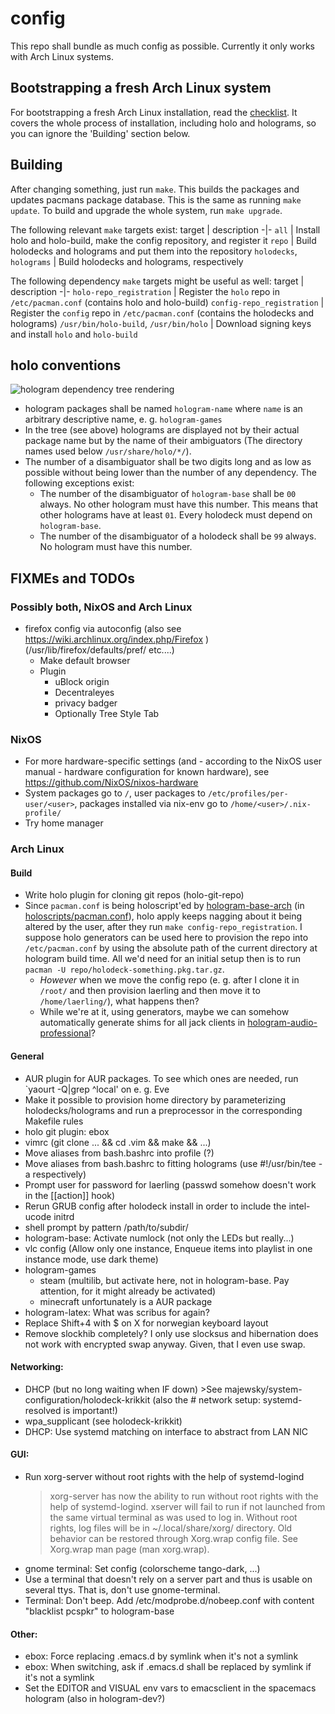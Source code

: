 # config

This repo shall bundle as much config as possible.
Currently it only works with Arch Linux systems.


## Bootstrapping a fresh Arch Linux system

For bootstrapping a fresh Arch Linux installation, read the [checklist](./checklist.md).
It covers the whole process of installation, including holo and holograms, so you can ignore the 'Building' section below.


## Building

After changing something, just run `make`. This builds the packages and updates pacmans package database.
This is the same as running `make update`. To build and upgrade the whole system, run `make upgrade`.

The following relevant `make` targets exist:
target | description
-|-
`all` | Install holo and holo-build, make the config repository, and register it
`repo` | Build holodecks and holograms and put them into the repository
`holodecks`, `holograms` | Build holodecks and holograms, respectively

The following dependency `make` targets might be useful as well:
target | description
-|-
`holo-repo_registration` | Register the `holo` repo in `/etc/pacman.conf` (contains holo and holo-build)
`config-repo_registration` | Register the `config` repo in `/etc/pacman.conf` (contains the holodecks and holograms)
`/usr/bin/holo-build`, `/usr/bin/holo` | Download signing keys and install `holo` and `holo-build`


## holo conventions

![hologram dependency tree rendering](./tree.png)

- hologram packages shall be named `hologram-name` where `name` is an arbitrary descriptive name, e.&nbsp;g. `hologram-games`
- In the tree (see above) holograms are displayed not by their actual package name but by the name of their ambiguators (The directory names used below `/usr/share/holo/*/`).
- The number of a disambiguator shall be two digits long and as low as possible without being lower than the number of any dependency. The following exceptions exist:
  - The number of the disambiguator of `hologram-base` shall be `00` always. No other hologram must have this number. This means that other holograms have at least `01`. Every holodeck must depend on `hologram-base`.
  - The number of the disambiguator of a holodeck shall be `99` always. No hologram must have this number.


## FIXMEs and TODOs

### Possibly both, NixOS and Arch Linux
- firefox config via autoconfig (also see https://wiki.archlinux.org/index.php/Firefox ) (/usr/lib/firefox/defaults/pref/ etc....)
  - Make default browser
  - Plugin
    - uBlock origin
    - Decentraleyes
    - privacy badger
    - Optionally Tree Style Tab

### NixOS
- For more hardware-specific settings (and - according to the NixOS user manual - hardware configuration for known hardware), see https://github.com/NixOS/nixos-hardware
- System packages go to `/`, user packages to `/etc/profiles/per-user/<user>`, packages installed via nix-env go to `/home/<user>/.nix-profile/`
- Try home manager

### Arch Linux

#### Build
- Write holo plugin for cloning git repos (holo-git-repo)
- Since `pacman.conf` is being holoscript'ed by [hologram-base-arch](./hologram-base-arch) (in [holoscripts/pacman.conf](./holoscripts/pacman.conf)), holo apply keeps nagging about it being altered by the user, after they run `make config-repo_registration`. I suppose holo generators can be used here to provision the repo into `/etc/pacman.conf` by using the absolute path of the current directory at hologram build time. All we'd need for an initial setup then is to run `pacman -U repo/holodeck-something.pkg.tar.gz`.
  - *However* when we move the config repo (e.&nbsp;g. after I clone it in `/root/` and then provision laerling and then move it to `/home/laerling/`), what happens then?
  - While we're at it, using generators, maybe we can somehow automatically generate shims for all jack clients in [hologram-audio-professional](./hologram-audio-professional)?

#### General
- AUR plugin for AUR packages. To see which ones are needed, run `yaourt -Q|grep ^local' on e.&nbsp;g. Eve
- Make it possible to provision home directory by parameterizing holodecks/holograms and run a preprocessor in the corresponding Makefile rules
- holo git plugin: ebox
- vimrc (git clone ... && cd .vim && make && ...)
- Move aliases from bash.bashrc into profile (?)
- Move aliases from bash.bashrc to fitting holograms (use #!/usr/bin/tee -a respectively)
- Prompt user for password for laerling (passwd somehow doesn't work in the [[action]] hook)
- Rerun GRUB config after holodeck install in order to include the intel-ucode initrd
- shell prompt by pattern <git-repo-name>/path/to/subdir/
- hologram-base: Activate numlock (not only the LEDs but really...)
- vlc config (Allow only one instance, Enqueue items into playlist in one instance mode, use dark theme)
- hologram-games
  - steam (multilib, but activate here, not in hologram-base. Pay attention, for it might already be activated)
  - minecraft unfortunately is a AUR package
- hologram-latex: What was scribus for again?
- Replace Shift+4 with $ on X for norwegian keyboard layout
- Remove slockhib completely? I only use slocksus and hibernation does not work with encrypted swap anyway. Given, that I even use swap.

#### Networking:
- DHCP (but no long waiting when IF down) >See majewsky/system-configuration/holodeck-krikkit (also the # network setup: systemd-resolved is important!)
- wpa_supplicant (see holodeck-krikkit)
- DHCP: Use systemd matching on interface to abstract from LAN NIC

#### GUI:
- Run xorg-server without root rights with the help of systemd-logind
  > xorg-server has now the ability to run without root rights with
  > the help of systemd-logind. xserver will fail to run if not launched
  > from the same virtual terminal as was used to log in.
  > Without root rights, log files will be in ~/.local/share/xorg/ directory.
  > Old behavior can be restored through Xorg.wrap config file.
  > See Xorg.wrap man page (man xorg.wrap).
- gnome terminal: Set config (colorscheme tango-dark, ...)
- Use a terminal that doesn't rely on a server part and thus is usable on several ttys. That is, don't use gnome-terminal.
- Terminal: Don't beep. Add /etc/modprobe.d/nobeep.conf with content "blacklist pcspkr" to hologram-base

#### Other:
- ebox: Force replacing .emacs.d by symlink when it's not a symlink
- ebox: When switching, ask if .emacs.d shall be replaced by symlink if it's not a symlink
- Set the EDITOR and VISUAL env vars to emacsclient in the spacemacs hologram (also in hologram-dev?)
